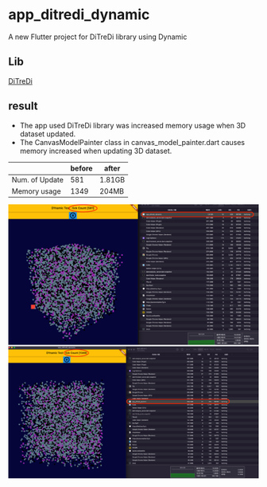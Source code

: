 # app_ditredi_dynamic

A new Flutter project for DiTreDi library using Dynamic

## Lib

[DiTreDi](https://pub.dev/packages/ditredi)

## result

- The app used DiTreDi library was increased memory usage when 3D dataset updated.
- The CanvasModelPainter class in canvas_model_painter.dart causes memory increased when updating 3D dataset.

|                | before | after  |
|----------------|--------|--------|
| Num. of Update | 581    | 1.81GB |
| Memory usage   | 1349   | 204MB  |

![before](./image/IncreaseMemory.png) ![after](./image/NotIncreaseMemory.png)
